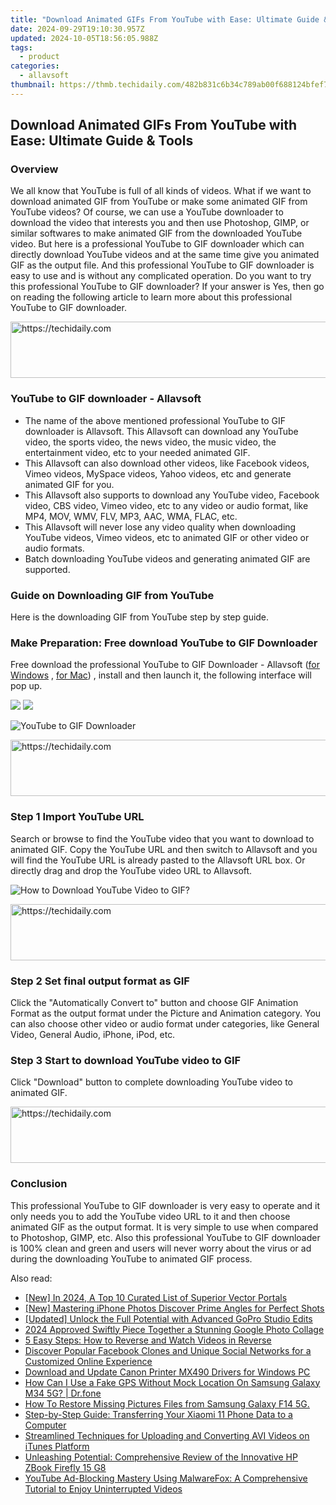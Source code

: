 ```yaml
---
title: "Download Animated GIFs From YouTube with Ease: Ultimate Guide & Tools"
date: 2024-09-29T19:10:30.957Z
updated: 2024-10-05T18:56:05.988Z
tags:
  - product
categories:
  - allavsoft
thumbnail: https://thmb.techidaily.com/482b831c6b34c789ab00f688124bfef762b7175eaa7e3a93f998add3b31aa3c1.jpg
---
```


## Download Animated GIFs From YouTube with Ease: Ultimate Guide & Tools

### Overview

We all know that YouTube is full of all kinds of videos. What if we want to download animated GIF from YouTube or make some animated GIF from YouTube videos? Of course, we can use a YouTube downloader to download the video that interests you and then use Photoshop, GIMP, or similar softwares to make animated GIF from the downloaded YouTube video. But here is a professional YouTube to GIF downloader which can directly download YouTube videos and at the same time give you animated GIF as the output file. And this professional YouTube to GIF downloader is easy to use and is without any complicated operation. Do you want to try this professional YouTube to GIF downloader? If your answer is Yes, then go on reading the following article to learn more about this professional YouTube to GIF downloader.

<!-- affiliate ads begin -->
<a href="https://appsumo.8odi.net/c/5597632/2132161/7443" target="_top" id="2132161">
  <img src="//a.impactradius-go.com/display-ad/7443-2132161" border="0" alt="https://techidaily.com" width="728" height="90"/>
</a>
<img height="0" width="0" src="https://appsumo.8odi.net/i/5597632/2132161/7443" style="position:absolute;visibility:hidden;" border="0" />
<!-- affiliate ads end -->

### YouTube to GIF downloader - Allavsoft

* The name of the above mentioned professional YouTube to GIF downloader is Allavsoft. This Allavsoft can download any YouTube video, the sports video, the news video, the music video, the entertainment video, etc to your needed animated GIF.
* This Allavsoft can also download other videos, like Facebook videos, Vimeo videos, MySpace videos, Yahoo videos, etc and generate animated GIF for you.
* This Allavsoft also supports to download any YouTube video, Facebook video, CBS video, Vimeo video, etc to any video or audio format, like MP4, MOV, WMV, FLV, MP3, AAC, WMA, FLAC, etc.
* This Allavsoft will never lose any video quality when downloading YouTube videos, Vimeo videos, etc to animated GIF or other video or audio formats.
* Batch downloading YouTube videos and generating animated GIF are supported.

### Guide on Downloading GIF from YouTube

Here is the downloading GIF from YouTube step by step guide.

### Make Preparation: Free download YouTube to GIF Downloader

Free download the professional YouTube to GIF Downloader - Allavsoft ([for Windows](https://tools.techidaily.com/allavsoft/products/) , [for Mac](https://tools.techidaily.com/allavsoft/products/)) , install and then launch it, the following interface will pop up.

[![](https://www.allavsoft.com/how-to/../images/how-to/free-download-win.jpg)](https://tools.techidaily.com/allavsoft/products/) [![](https://www.allavsoft.com/how-to/../images/how-to/free-download-mac.jpg)](https://tools.techidaily.com/allavsoft/products/)

![YouTube to GIF Downloader](https://www.allavsoft.com/how-to/../images/allavsoft/screen-shot-600.jpg)

<!-- affiliate ads begin -->
<a href="https://unicoeye.pxf.io/c/5597632/2134236/18498" target="_top" id="2134236">
  <img src="//a.impactradius-go.com/display-ad/18498-2134236" border="0" alt="https://techidaily.com" width="728" height="90"/>
</a>
<img height="0" width="0" src="https://unicoeye.pxf.io/i/5597632/2134236/18498" style="position:absolute;visibility:hidden;" border="0" />
<!-- affiliate ads end -->

### Step 1 Import YouTube URL

Search or browse to find the YouTube video that you want to download to animated GIF. Copy the YouTube URL and then switch to Allavsoft and you will find the YouTube URL is already pasted to the Allavsoft URL box. Or directly drag and drop the YouTube video URL to Allavsoft.

![How to Download YouTube Video to GIF?](https://www.allavsoft.com/how-to/../images/how-to/download-rtmp-video/download-rtmp-video.jpg)

<!-- affiliate ads begin -->
<a href="https://appsumo.8odi.net/c/5597632/2123728/7443" target="_top" id="2123728">
  <img src="//a.impactradius-go.com/display-ad/7443-2123728" border="0" alt="https://techidaily.com" width="728" height="90"/>
</a>
<img height="0" width="0" src="https://appsumo.8odi.net/i/5597632/2123728/7443" style="position:absolute;visibility:hidden;" border="0" />
<!-- affiliate ads end -->

### Step 2 Set final output format as GIF

Click the "Automatically Convert to" button and choose GIF Animation Format as the output format under the Picture and Animation category. You can also choose other video or audio format under categories, like General Video, General Audio, iPhone, iPod, etc.

### Step 3 Start to download YouTube video to GIF

Click "Download" button to complete downloading YouTube video to animated GIF.

<!-- affiliate ads begin -->
<a href="https://appsumo.8odi.net/c/5597632/2132160/7443" target="_top" id="2132160">
  <img src="//a.impactradius-go.com/display-ad/7443-2132160" border="0" alt="https://techidaily.com" width="600" height="90"/>
</a>
<img height="0" width="0" src="https://appsumo.8odi.net/i/5597632/2132160/7443" style="position:absolute;visibility:hidden;" border="0" />
<!-- affiliate ads end -->

### Conclusion

This professional YouTube to GIF downloader is very easy to operate and it only needs you to add the YouTube video URL to it and then choose animated GIF as the output format. It is very simple to use when compared to Photoshop, GIMP, etc. Also this professional YouTube to GIF downloader is 100% clean and green and users will never worry about the virus or ad during the downloading YouTube to animated GIF process.

<ins class="adsbygoogle"
     style="display:block"
     data-ad-format="autorelaxed"
     data-ad-client="ca-pub-7571918770474297"
     data-ad-slot="1223367746"></ins>

<ins class="adsbygoogle"
     style="display:block"
     data-ad-client="ca-pub-7571918770474297"
     data-ad-slot="8358498916"
     data-ad-format="auto"
     data-full-width-responsive="true"></ins>

<span class="atpl-alsoreadstyle">Also read:</span>
<div><ul>
<li><a href="https://fox-http.techidaily.com/new-in-2024-a-top-10-curated-list-of-superior-vector-portals/"><u>[New] In 2024, A Top 10 Curated List of Superior Vector Portals</u></a></li>
<li><a href="https://extra-guidance.techidaily.com/new-mastering-iphone-photos-discover-prime-angles-for-perfect-shots/"><u>[New] Mastering iPhone Photos Discover Prime Angles for Perfect Shots</u></a></li>
<li><a href="https://vp-tips.techidaily.com/updated-unlock-the-full-potential-with-advanced-gopro-studio-edits/"><u>[Updated] Unlock the Full Potential with Advanced GoPro Studio Edits</u></a></li>
<li><a href="https://some-skills.techidaily.com/2024-approved-swiftly-piece-together-a-stunning-google-photo-collage/"><u>2024 Approved Swiftly Piece Together a Stunning Google Photo Collage</u></a></li>
<li><a href="https://discover-cheats.techidaily.com/5-easy-steps-how-to-reverse-and-watch-videos-in-reverse/"><u>5 Easy Steps: How to Reverse and Watch Videos in Reverse</u></a></li>
<li><a href="https://discover-cheats.techidaily.com/discover-popular-facebook-clones-and-unique-social-networks-for-a-customized-online-experience/"><u>Discover Popular Facebook Clones and Unique Social Networks for a Customized Online Experience</u></a></li>
<li><a href="https://win-dash.techidaily.com/download-and-update-canon-printer-mx490-drivers-for-windows-pc/"><u>Download and Update Canon Printer MX490 Drivers for Windows PC</u></a></li>
<li><a href="https://fake-location.techidaily.com/how-can-i-use-a-fake-gps-without-mock-location-on-samsung-galaxy-m34-5g-drfone-by-drfone-virtual-android/"><u>How Can I Use a Fake GPS Without Mock Location On Samsung Galaxy M34 5G? | Dr.fone</u></a></li>
<li><a href="https://blog-min.techidaily.com/how-to-restore-missing-pictures-files-from-samsung-galaxy-f14-5g-by-fonelab-android-recover-pictures/"><u>How To Restore Missing Pictures Files from Samsung Galaxy F14 5G.</u></a></li>
<li><a href="https://discover-cheats.techidaily.com/step-by-step-guide-transferring-your-xiaomi-11-phone-data-to-a-computer/"><u>Step-by-Step Guide: Transferring Your Xiaomi 11 Phone Data to a Computer</u></a></li>
<li><a href="https://discover-cheats.techidaily.com/streamlined-techniques-for-uploading-and-converting-avi-videos-on-itunes-platform/"><u>Streamlined Techniques for Uploading and Converting AVI Videos on iTunes Platform</u></a></li>
<li><a href="https://buynow-reviews.techidaily.com/unleashing-potential-comprehensive-review-of-the-innovative-hp-zbook-firefly-15-g8/"><u>Unleashing Potential: Comprehensive Review of the Innovative HP ZBook Firefly 15 G8</u></a></li>
<li><a href="https://discover-cheats.techidaily.com/youtube-ad-blocking-mastery-using-malwarefox-a-comprehensive-tutorial-to-enjoy-uninterrupted-videos/"><u>YouTube Ad-Blocking Mastery Using MalwareFox: A Comprehensive Tutorial to Enjoy Uninterrupted Videos</u></a></li>
</ul></div>

